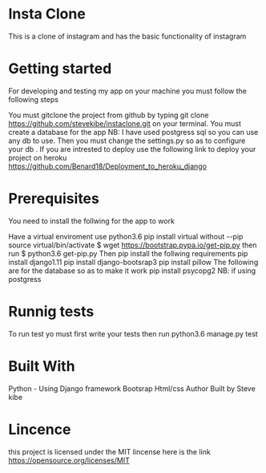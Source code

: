 # Insta Clone
This is a clone of instagram and has the basic functionality of instagram
# Getting started
For developing and testing my app on your machine you must follow the following steps

You must gitclone the project from github by typing git clone https://github.com/stevekibe/instaclone.git on your terminal.
You must create a database for the app NB: I have used postgress sql so you can use any db to use.
Then you must change the settings.py so as to configure your db .
If you are intrested to deploy use the following link to deploy your project on heroku https://github.com/Benard18/Deployment_to_heroku_django
# Prerequisites
You need to install the follwing for the app to work

Have a virtual enviroment use
python3.6 pip install virtual without --pip
source virtual/bin/activate
$ wget https://bootstrap.pypa.io/get-pip.py
then run $ python3.6 get-pip.py
Then pip install the follwing requirements
pip install django1.11
pip install django-bootsrap3
pip install pillow
The following are for the database so as to make it work
pip install psycopg2 NB: if using postgress
# Runnig tests
To run test yo must first write your tests then run python3.6 manage.py test

# Built With
Python - Using Django framework
Bootsrap
Html/css
Author
Built by Steve kibe

# Lincence
this project is licensed under the MIT lincense here is the link https://opensource.org/licenses/MIT

